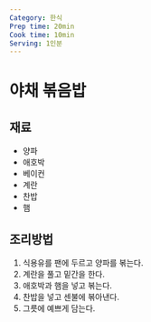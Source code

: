 ```yaml
---
Category: 한식
Prep time: 20min
Cook time: 10min
Serving: 1인분
---
```


# 야채 볶음밥

## 재료
* 양파
* 애호박
* 베이컨
* 계란
* 찬밥
* 햄

## 조리방법
1. 식용유를 팬에 두르고 양파를 볶는다.
2. 계란을 풀고 밑간을 한다.
3. 애호박과 햄을 넣고 볶는다.
4. 찬밥을 넣고 센불에 볶아낸다.
5. 그릇에 예쁘게 담는다.
